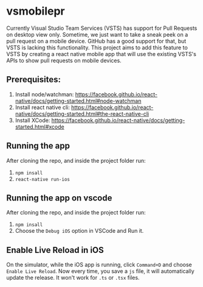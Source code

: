 # vsmobilepr
Currently Visual Studio Team Services (VSTS) has support for Pull Requests on desktop view only. Sometime, we just want to take a sneak peek on a pull request on a mobile device. GitHub has a good support for that, but VSTS is lacking this functionality. This project aims to add this feature to VSTS by creating a react native mobile app that will use the existing VSTS's APIs to show pull requests on mobile devices.

## Prerequisites:
1. Install node/watchman: https://facebook.github.io/react-native/docs/getting-started.html#node-watchman
2. Install react native cli: https://facebook.github.io/react-native/docs/getting-started.html#the-react-native-cli
3. Install XCode: https://facebook.github.io/react-native/docs/getting-started.html#xcode

## Running the app
After cloning the repo, and inside the project folder run:
1. `npm insall`
2. `react-native run-ios`

## Running the app on vscode 
After cloning the repo, and inside the project folder run:
1. `npm insall`
2. Choose the `Debug iOS` option in VSCode and Run it.

## Enable Live Reload in iOS
On the simulator, while the iOS app is running, click `Command+D` and choose `Enable Live Reload`. 
Now every time, you save a `js` file, it will automatically update the release. 
It won't work for `.ts` or `.tsx` files.
